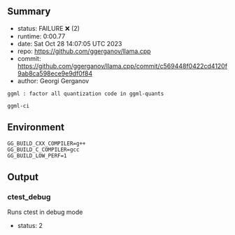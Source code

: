 ## Summary

- status:  FAILURE ❌ (2)
- runtime: 0:00.77
- date:    Sat Oct 28 14:07:05 UTC 2023
- repo:    https://github.com/ggerganov/llama.cpp
- commit:  https://github.com/ggerganov/llama.cpp/commit/c569448f0422cd4120f9ab8ca598ece9e9df0f84
- author:  Georgi Gerganov
```
ggml : factor all quantization code in ggml-quants

ggml-ci
```

## Environment

```
GG_BUILD_CXX_COMPILER=g++
GG_BUILD_C_COMPILER=gcc
GG_BUILD_LOW_PERF=1
```

## Output

### ctest_debug

Runs ctest in debug mode
- status: 2
```

```

